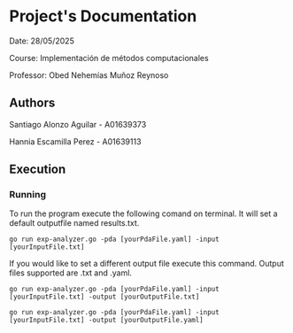 # Project's Documentation
Date: 28/05/2025

Course: Implementación de métodos computacionales

Professor: Obed Nehemías Muñoz Reynoso
## Authors
Santiago Alonzo Aguilar - A01639373

Hannia Escamilla Perez - A01639113

## Execution

### Running
To run the program execute the following comand on terminal. It will set a default outputfile named results.txt.
```
go run exp-analyzer.go -pda [yourPdaFile.yaml] -input [yourInputFile.txt] 
```                                 
If you would like to set a different output file execute this command. Output files supported are .txt and .yaml.
```
go run exp-analyzer.go -pda [yourPdaFile.yaml] -input [yourInputFile.txt] -output [yourOutputFile.txt]
```   
```
go run exp-analyzer.go -pda [yourPdaFile.yaml] -input [yourInputFile.txt] -output [yourOutputFile.yaml]
```   